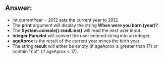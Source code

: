 
## Answer:
 * int currentYear = 2012 sets the current year to 2012.
 * The **print** argument will display the string **When were you born (year)?**.
 * The **System.console().readLine()** will read the next user input.
 * **Integer.ParseInt** will convert the user entered string into an integer.
 * **ageAprox** is the result of the current year minus the birth year.
 * The string **result** will either be empty (if ageAprox is greater than 17) or contain "not" (if ageAprox < 17).